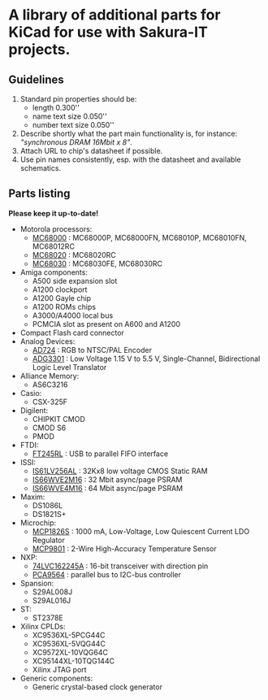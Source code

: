 A library of additional parts for KiCad for use with Sakura-IT projects.
===

Guidelines
---

1. Standard pin properties should be:
    * length 0.300''
    * name text size 0.050''
    * number text size 0.050''
2. Describe shortly what the part main functionality is, for instance: *"synchronous DRAM 16Mbit x 8"*.
3. Attach URL to chip's datasheet if possible.
4. Use pin names consistently, esp. with the datasheet and available schematics. 

Parts listing
---

**Please keep it up-to-date!**

* Motorola processors:
  * [MC68000](http://www.freescale.com/files/32bit/doc/ref_manual/MC68000UM.pdf) : MC68000P, MC68000FN, MC68010P, MC68010FN, MC68012RC
  * [MC68020](http://www.freescale.com/files/32bit/doc/ref_manual/MC68020UM.pdf) : MC68020RC
  * [MC68030](http://www.freescale.com/files/32bit/doc/ref_manual/MC68030UM.pdf) : MC68030FE, MC68030RC
* Amiga components:
  * A500 side expansion slot
  * A1200 clockport
  * A1200 Gayle chip
  * A1200 ROMs chips
  * A3000/A4000 local bus
  * PCMCIA slot as present on A600 and A1200
* Compact Flash card connector
* Analog Devices:
  * [AD724](http://www.farnell.com/datasheets/698535.pdf) : RGB to NTSC/PAL Encoder
  * [ADG3301](http://www.analog.com/media/en/technical-documentation/data-sheets/ADG3301.pdf) : Low Voltage 1.15 V to 5.5 V, Single-Channel, Bidirectional Logic Level Translator
* Alliance Memory:
  * AS6C3216
* Casio:
  * CSX-325F
* Digilent:
  * CHIPKIT CMOD
  * CMOD S6 
  * PMOD
* FTDI:
  * [FT245RL](http://www.ftdichip.com/Support/Documents/DataSheets/ICs/DS_FT245R.pdf) : USB to parallel FIFO interface
* ISSI:
  * [IS61LV256AL](http://www.issi.com/WW/pdf/61LV256AL.pdf) : 32Kx8 low voltage CMOS Static RAM
  * [IS66WVE2M16](http://www.issi.com/WW/pdf/66WVE2M16ALL.pdf) : 32 Mbit async/page PSRAM
  * [IS66WVE4M16](http://www.issi.com/WW/pdf/66WVE4M16ALL.pdf) : 64 Mbit async/page PSRAM
* Maxim:
  * DS1086L
  * DS1821S+
* Microchip:
  * [MCP1826S](http://ww1.microchip.com/downloads/en/DeviceDoc/22057B.pdf) : 1000 mA, Low-Voltage, Low Quiescent Current LDO Regulator
  * [MCP9801](http://ww1.microchip.com/downloads/en/DeviceDoc/21909d.pdf) : 2-Wire High-Accuracy Temperature Sensor
* NXP:
  * [74LVC162245A](http://www.nxp.com/documents/data_sheet/74LVC_LVCH162245A.pdf) : 16-bit transceiver with direction pin
  * [PCA9564](http://www.nxp.com/documents/data_sheet/PCA9564.pdf) : parallel bus to I2C-bus controller
* Spansion:
  * S29AL008J
  * S29AL016J
* ST:
  * ST2378E
* Xilinx CPLDs:
  * XC9536XL-5PCG44C
  * XC9536XL-5VQG44C
  * XC9572XL-10VQG64C
  * XC95144XL-10TQG144C
  * Xilinx JTAG port
* Generic components:
  * Generic crystal-based clock generator


